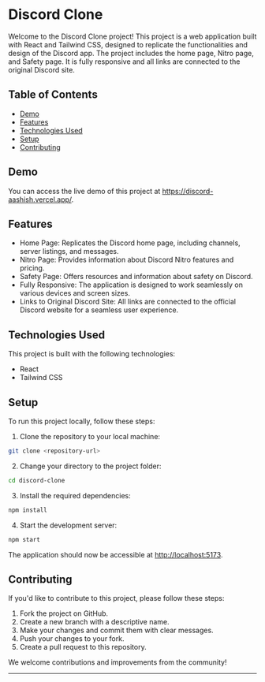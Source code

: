# Discord Clone

Welcome to the Discord Clone project! This project is a web application built with React and Tailwind CSS, designed to replicate the functionalities and design of the Discord app. The project includes the home page, Nitro page, and Safety page. It is fully responsive and all links are connected to the original Discord site.

## Table of Contents

- [Demo](#demo)
- [Features](#features)
- [Technologies Used](#technologies-used)
- [Setup](#setup)
- [Contributing](#contributing)

## Demo

You can access the live demo of this project at https://discord-aashish.vercel.app/.

## Features

- Home Page: Replicates the Discord home page, including channels, server listings, and messages.
- Nitro Page: Provides information about Discord Nitro features and pricing.
- Safety Page: Offers resources and information about safety on Discord.
- Fully Responsive: The application is designed to work seamlessly on various devices and screen sizes.
- Links to Original Discord Site: All links are connected to the official Discord website for a seamless user experience.

## Technologies Used

This project is built with the following technologies:

- React
- Tailwind CSS

## Setup

To run this project locally, follow these steps:

1. Clone the repository to your local machine:

```bash
git clone <repository-url>
```

2. Change your directory to the project folder:

```bash
cd discord-clone
```

3. Install the required dependencies:

```bash
npm install
```

4. Start the development server:

```bash
npm start
```

The application should now be accessible at [http://localhost:5173](http://localhost:5173).


## Contributing

If you'd like to contribute to this project, please follow these steps:

1. Fork the project on GitHub.
2. Create a new branch with a descriptive name.
3. Make your changes and commit them with clear messages.
4. Push your changes to your fork.
5. Create a pull request to this repository.

We welcome contributions and improvements from the community!


---
